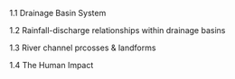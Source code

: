 1.1 Drainage Basin System

1.2 Rainfall-discharge relationships within drainage basins

1.3 River channel prcosses & landforms

1.4 The Human Impact
